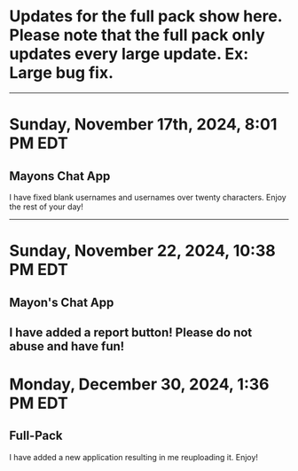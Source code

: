 # Updates for the full pack show here. Please note that the full pack only updates every large update. Ex: Large bug fix.

----------------------------------

# Sunday, November 17th, 2024, 8:01 PM EDT
## Mayons Chat App

I have fixed blank usernames and usernames over twenty characters. Enjoy the rest of your day!

----------------------------------
# Sunday, November 22, 2024, 10:38 PM EDT
## Mayon's Chat App
I have added a report button! Please do not abuse and have fun!
----------------------------------
# Monday, December 30, 2024, 1:36 PM EDT
## Full-Pack
I have added a new application resulting in me reuploading it. Enjoy!
